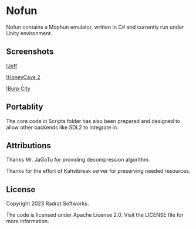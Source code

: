 # Nofun

Nofun contains a Mophun emulator, written in C# and currently run under Unity environment.

## Screenshots

[!Jeff](Screenshots/jeff.png)

[!HoneyCave 2](Screenshots/jeff.png)

[!Burp City](Screenshots/bcd.png)

## Portablity

The core code in Scripts folder has also been prepared and designed to allow other backends like SDL2 to integrate in.

## Attributions

Thanks Mr. JaGoTu for providing decompression algorithm.

Thanks for the effort of Kahvibreak server for preserving needed resources.

## License

Copyright 2023 Radrat Softworks.

The code is licensed under Apache License 2.0. Visit the LICENSE file for more information.